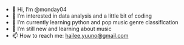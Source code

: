 - 👋 Hi, I’m @monday04
- 👀 I’m interested in data analysis and a little bit of coding
- 🌱 I’m currently learning python and pop music genre classification
- 💞️ I’m still new and learning about music
- 📫 How to reach me: hailee.yuuno@gmail.com

<!---
monday04/monday04 is a ✨ special ✨ repository because its `README.md` (this file) appears on your GitHub profile.
You can click the Preview link to take a look at your changes.
--->
